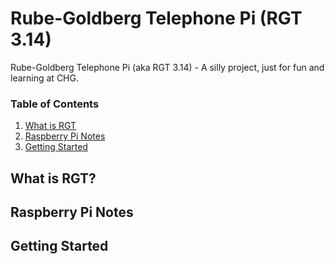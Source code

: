 # Rube-Goldberg Telephone Pi (RGT 3.14)

Rube-Goldberg Telephone Pi (aka RGT 3.14) - A silly project, just for fun and learning at CHG.

### Table of Contents
1. [What is RGT](#what-is-rgt)
2. [Raspberry Pi Notes](#raspberry-pi-notes)
3. [Getting Started](#getting-started)

## What is RGT?

## Raspberry Pi Notes

## Getting Started
